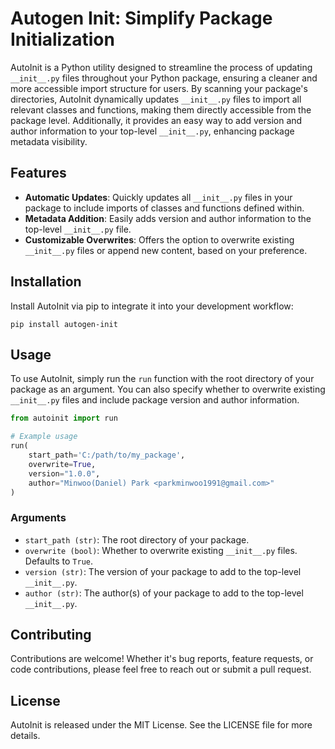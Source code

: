 # Autogen Init: Simplify Package Initialization

AutoInit is a Python utility designed to streamline the process of updating `__init__.py` files throughout your Python package, ensuring a cleaner and more accessible import structure for users. By scanning your package's directories, AutoInit dynamically updates `__init__.py` files to import all relevant classes and functions, making them directly accessible from the package level. Additionally, it provides an easy way to add version and author information to your top-level `__init__.py`, enhancing package metadata visibility.

## Features

- **Automatic Updates**: Quickly updates all `__init__.py` files in your package to include imports of classes and functions defined within.
- **Metadata Addition**: Easily adds version and author information to the top-level `__init__.py` file.
- **Customizable Overwrites**: Offers the option to overwrite existing `__init__.py` files or append new content, based on your preference.

## Installation

Install AutoInit via pip to integrate it into your development workflow:

```
pip install autogen-init
```

## Usage

To use AutoInit, simply run the `run` function with the root directory of your package as an argument. You can also specify whether to overwrite existing `__init__.py` files and include package version and author information.

```python
from autoinit import run

# Example usage
run(
    start_path='C:/path/to/my_package',
    overwrite=True,
    version="1.0.0",
    author="Minwoo(Daniel) Park <parkminwoo1991@gmail.com>"
)
```

### Arguments

- `start_path (str)`: The root directory of your package.
- `overwrite (bool)`: Whether to overwrite existing `__init__.py` files. Defaults to `True`.
- `version (str)`: The version of your package to add to the top-level `__init__.py`.
- `author (str)`: The author(s) of your package to add to the top-level `__init__.py`.


## Contributing

Contributions are welcome! Whether it's bug reports, feature requests, or code contributions, please feel free to reach out or submit a pull request.

## License

AutoInit is released under the MIT License. See the LICENSE file for more details.

